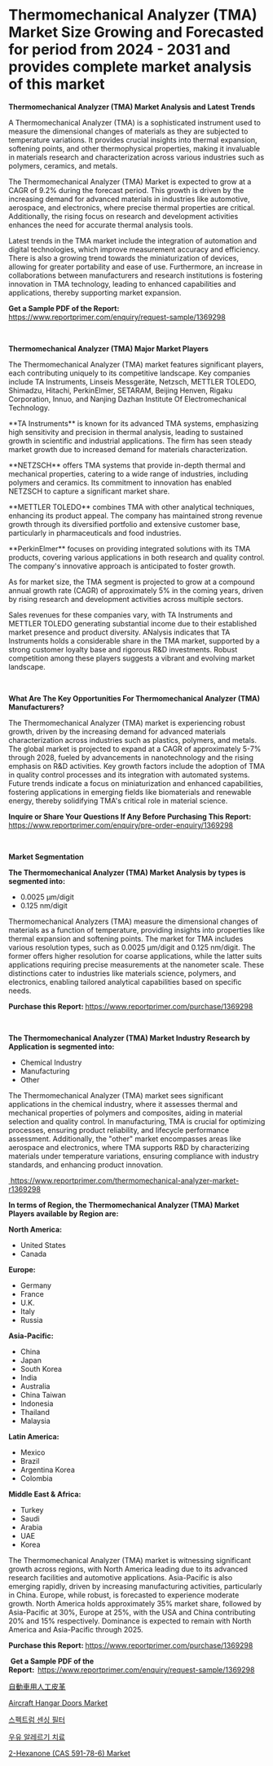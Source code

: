 <p><h1>Thermomechanical Analyzer (TMA) Market Size Growing and Forecasted for period from 2024 - 2031 and provides complete market analysis of this market</h1></p><p><strong>Thermomechanical Analyzer (TMA) Market Analysis and Latest Trends</strong></p>
<p><p>A Thermomechanical Analyzer (TMA) is a sophisticated instrument used to measure the dimensional changes of materials as they are subjected to temperature variations. It provides crucial insights into thermal expansion, softening points, and other thermophysical properties, making it invaluable in materials research and characterization across various industries such as polymers, ceramics, and metals.</p><p>The Thermomechanical Analyzer (TMA) Market is expected to grow at a CAGR of 9.2% during the forecast period. This growth is driven by the increasing demand for advanced materials in industries like automotive, aerospace, and electronics, where precise thermal properties are critical. Additionally, the rising focus on research and development activities enhances the need for accurate thermal analysis tools.</p><p>Latest trends in the TMA market include the integration of automation and digital technologies, which improve measurement accuracy and efficiency. There is also a growing trend towards the miniaturization of devices, allowing for greater portability and ease of use. Furthermore, an increase in collaborations between manufacturers and research institutions is fostering innovation in TMA technology, leading to enhanced capabilities and applications, thereby supporting market expansion.</p></p>
<p><strong>Get a Sample PDF of the Report:&nbsp;</strong> <a href="https://www.reportprimer.com/enquiry/request-sample/1369298">https://www.reportprimer.com/enquiry/request-sample/1369298</a></p>
<p>&nbsp;</p>
<p><strong>Thermomechanical Analyzer (TMA) Major Market Players</strong></p>
<p><p>The Thermomechanical Analyzer (TMA) market features significant players, each contributing uniquely to its competitive landscape. Key companies include TA Instruments, Linseis Messgeräte, Netzsch, METTLER TOLEDO, Shimadzu, Hitachi, PerkinElmer, SETARAM, Beijing Henven, Rigaku Corporation, Innuo, and Nanjing Dazhan Institute Of Electromechanical Technology.</p><p>**TA Instruments** is known for its advanced TMA systems, emphasizing high sensitivity and precision in thermal analysis, leading to sustained growth in scientific and industrial applications. The firm has seen steady market growth due to increased demand for materials characterization.</p><p>**NETZSCH** offers TMA systems that provide in-depth thermal and mechanical properties, catering to a wide range of industries, including polymers and ceramics. Its commitment to innovation has enabled NETZSCH to capture a significant market share.</p><p>**METTLER TOLEDO** combines TMA with other analytical techniques, enhancing its product appeal. The company has maintained strong revenue growth through its diversified portfolio and extensive customer base, particularly in pharmaceuticals and food industries.</p><p>**PerkinElmer** focuses on providing integrated solutions with its TMA products, covering various applications in both research and quality control. The company's innovative approach is anticipated to foster growth.</p><p>As for market size, the TMA segment is projected to grow at a compound annual growth rate (CAGR) of approximately 5% in the coming years, driven by rising research and development activities across multiple sectors.</p><p>Sales revenues for these companies vary, with TA Instruments and METTLER TOLEDO generating substantial income due to their established market presence and product diversity. ANalysis indicates that TA Instruments holds a considerable share in the TMA market, supported by a strong customer loyalty base and rigorous R&D investments. Robust competition among these players suggests a vibrant and evolving market landscape.</p></p>
<p>&nbsp;</p>
<p><strong>What Are The Key Opportunities For Thermomechanical Analyzer (TMA) Manufacturers?</strong></p>
<p><p>The Thermomechanical Analyzer (TMA) market is experiencing robust growth, driven by the increasing demand for advanced materials characterization across industries such as plastics, polymers, and metals. The global market is projected to expand at a CAGR of approximately 5-7% through 2028, fueled by advancements in nanotechnology and the rising emphasis on R&D activities. Key growth factors include the adoption of TMA in quality control processes and its integration with automated systems. Future trends indicate a focus on miniaturization and enhanced capabilities, fostering applications in emerging fields like biomaterials and renewable energy, thereby solidifying TMA's critical role in material science.</p></p>
<p><strong>Inquire or Share Your Questions If Any Before Purchasing This Report:</strong> <a href="https://www.reportprimer.com/enquiry/pre-order-enquiry/1369298">https://www.reportprimer.com/enquiry/pre-order-enquiry/1369298</a></p>
<p>&nbsp;</p>
<p><strong>Market Segmentation</strong></p>
<p><strong>The Thermomechanical Analyzer (TMA) Market Analysis by types is segmented into:</strong></p>
<p><ul><li>0.0025 μm/digit</li><li>0.125 nm/digit</li></ul></p>
<p><p>Thermomechanical Analyzers (TMA) measure the dimensional changes of materials as a function of temperature, providing insights into properties like thermal expansion and softening points. The market for TMA includes various resolution types, such as 0.0025 μm/digit and 0.125 nm/digit. The former offers higher resolution for coarse applications, while the latter suits applications requiring precise measurements at the nanometer scale. These distinctions cater to industries like materials science, polymers, and electronics, enabling tailored analytical capabilities based on specific needs.</p></p>
<p><strong>Purchase this Report:&nbsp;</strong><a href="https://www.reportprimer.com/purchase/1369298">https://www.reportprimer.com/purchase/1369298</a></p>
<p>&nbsp;</p>
<p><strong>The Thermomechanical Analyzer (TMA) Market Industry Research by Application is segmented into:</strong></p>
<p><ul><li>Chemical Industry</li><li>Manufacturing</li><li>Other</li></ul></p>
<p><p>The Thermomechanical Analyzer (TMA) market sees significant applications in the chemical industry, where it assesses thermal and mechanical properties of polymers and composites, aiding in material selection and quality control. In manufacturing, TMA is crucial for optimizing processes, ensuring product reliability, and lifecycle performance assessment. Additionally, the "other" market encompasses areas like aerospace and electronics, where TMA supports R&D by characterizing materials under temperature variations, ensuring compliance with industry standards, and enhancing product innovation.</p></p>
<p><a href="https://www.reportprimer.com/thermomechanical-analyzer-market-r1369298">&nbsp;https://www.reportprimer.com/thermomechanical-analyzer-market-r1369298</a></p>
<p><strong>In terms of Region, the Thermomechanical Analyzer (TMA) Market Players available by Region are:</strong></p>
<p>
    <p> <strong> North America: </strong>
        <ul>
            <li>United States</li>
            <li>Canada</li>
        </ul>
        </p> 
    <p> <strong> Europe: </strong>
        <ul>
            <li>Germany</li>
            <li>France</li>
            <li>U.K.</li>
            <li>Italy</li>
            <li>Russia</li>
        </ul>
        </p> 
    <p> <strong> Asia-Pacific: </strong>
        <ul>
            <li>China</li>
            <li>Japan</li>
            <li>South Korea</li>
            <li>India</li>
            <li>Australia</li>
            <li>China Taiwan</li>
            <li>Indonesia</li>
            <li>Thailand</li>
            <li>Malaysia</li>
        </ul>
        </p> 
    <p> <strong> Latin America: </strong>
        <ul>
            <li>Mexico</li>
            <li>Brazil</li>
            <li>Argentina Korea</li>
            <li>Colombia</li>
        </ul>
        </p> 
    <p> <strong> Middle East & Africa: </strong>
        <ul>
            <li>Turkey</li>
            <li>Saudi</li>
            <li>Arabia</li>
            <li>UAE</li>
            <li>Korea</li>
        </ul>
    </p>
    </p>
<p><p>The Thermomechanical Analyzer (TMA) market is witnessing significant growth across regions, with North America leading due to its advanced research facilities and automotive applications. Asia-Pacific is also emerging rapidly, driven by increasing manufacturing activities, particularly in China. Europe, while robust, is forecasted to experience moderate growth. North America holds approximately 35% market share, followed by Asia-Pacific at 30%, Europe at 25%, with the USA and China contributing 20% and 15% respectively. Dominance is expected to remain with North America and Asia-Pacific through 2025.</p></p>
<p><strong>Purchase this Report: </strong><a href="https://www.reportprimer.com/purchase/1369298">https://www.reportprimer.com/purchase/1369298</a></p>
<p>&nbsp;<strong>Get a Sample PDF of the Report:&nbsp;&nbsp;</strong><a href="https://www.reportprimer.com/enquiry/request-sample/1369298">https://www.reportprimer.com/enquiry/request-sample/1369298</a></p>
<p><strong></strong></p>
<p><p><a href="https://medium.com/@leroystapc/%E3%82%B0%E3%83%AD%E3%83%BC%E3%83%90%E3%83%AB%E8%87%AA%E5%8B%95%E8%BB%8A%E7%94%A8%E4%BA%BA%E5%B7%A5%E7%9A%AE%E9%9D%A9%E5%B8%82%E5%A0%B4%E3%82%92%E7%89%BD%E5%BC%95%E3%81%99%E3%82%8B%E8%A6%81%E5%9B%A0%E3%81%AF%E4%BD%95%E3%81%A7%E3%81%99%E3%81%8B-%E3%83%88%E3%83%AC%E3%83%B3%E3%83%89-%E7%94%A8%E9%80%94-%E5%9C%B0%E5%9F%9F%E4%BA%88%E6%B8%AC-2024%E5%B9%B4-2031%E5%B9%B4-%E3%82%92%E8%A9%B3%E3%81%97%E3%81%8F%E8%A6%8B%E3%81%A6%E3%81%84%E3%81%8D%E3%81%BE%E3%81%97%E3%82%87%E3%81%86-5a1c874b1e0d?postPublishedType=repub">自動車用人工皮革</a></p><p><a href="https://www.linkedin.com/pulse/global-aircraft-hangar-doors-market-opportunities-challenges2024-qlzjc?trackingId=xsiqKZJaQG2t2Cw3009H9g%3D%3D">Aircraft Hangar Doors Market</a></p><p><a href="https://medium.com/@lily.grace.hall/%EC%8A%A4%ED%8E%99%ED%8A%B8%EB%9F%BC-%EC%84%BC%EC%8B%B1-%ED%95%84%ED%84%B0-%EC%8B%9C%EC%9E%A5-%EA%B7%9C%EB%AA%A8-%EC%A0%90%EC%9C%A0%EC%9C%A8-%EC%84%B1%EC%9E%A5-%EB%B0%8F-%EC%9C%A0%ED%98%95%EB%B3%84-%EC%9D%91%EC%9A%A9-%EB%B6%84%EC%95%BC%EB%B3%84-%ED%95%AD%EA%B3%B5%EC%9A%B0%EC%A3%BC-%EB%86%8D%EC%97%85-%EC%83%9D%EB%AC%BC-%EC%9D%98%ED%95%99-%EA%B8%B0%ED%83%80-%EB%B0%8F-%EC%A7%80%EC%97%AD-%ED%86%B5%EC%B0%B0%EB%A0%A5%EA%B3%BC-2031%EB%85%84-%EC%A0%84%EB%A7%9D-9dd81b4a3e84">스펙트럼 센싱 필터</a></p><p><a href="https://medium.com/@lily.grace.hall/%ED%98%84%EC%9E%AC-%EB%B0%8F-%EB%AF%B8%EB%9E%98%EC%9D%98-%EC%9A%B0%EC%9C%A0-%EC%95%8C%EB%A0%88%EB%A5%B4%EA%B8%B0-%EC%B9%98%EB%A3%8C-%EC%8B%9C%EC%9E%A5-%EC%A0%84%EB%A7%9D%EC%9D%80-%EB%AC%B4%EC%97%87%EC%9D%B8%EA%B0%80%EC%9A%94-%EC%8B%9C%EC%9E%A5-%EB%B6%84%EC%84%9D-%EB%B0%8F-%ED%96%A5%ED%9B%84-%EB%B0%A9%ED%96%A5-2024-2031-5c81ce1e604a">우유 알레르기 치료</a></p><p><a href="https://issuu.com/reportprime-2/docs/2-hexanone-cas-591-78-6-market-size_5ad786ceb5271a">2-Hexanone (CAS 591-78-6) Market</a></p></p>